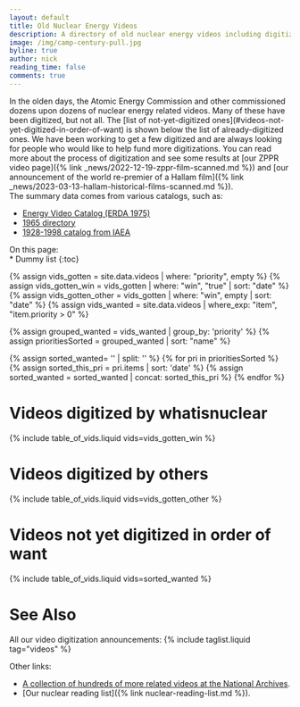 ```yaml
---
layout: default
title: Old Nuclear Energy Videos
description: A directory of old nuclear energy videos including digitization status and efforts
image: /img/camp-century-pull.jpg
byline: true
author: nick
reading_time: false
comments: true
---
```


<div class="row">
<div class="col-md-12" markdown="1">
In the olden days, the Atomic Energy Commission and other commissioned dozens
upon dozens of nuclear energy related videos. Many of these have been digitized,
but not all. The [list of not-yet-digitized
ones](#videos-not-yet-digitized-in-order-of-want) is shown below the list of
already-digitized ones.  We have been working to get a few digitized and are
always looking for people who would like to help fund more digitizations.  You
can read more about the process of digitization and see some results at [our
ZPPR video page]({% link _news/2022-12-19-zppr-film-scanned.md %}) and [our
announcement of the world re-premier of a Hallam film]({% link
_news/2023-03-13-hallam-historical-films-scanned.md %}).
</div>
</div>

<div class="row">
<div class="col-md-6" markdown="1">
The summary data comes from various catalogs, such as:

- [Energy Video Catalog (ERDA 1975)](https://www.google.com/books/edition/Energy_Films_Catalog/8CKtsJ7XNwcC?hl=en&gbpv=1&dq=%22ATOM+AND+THE+MAN+ON+THE+MOON%22&pg=PA14&printsec=frontcover)
- [1965 directory](https://archive.org/details/16mmfilmcombined00usatrich/mode/2up?view=theater)
- [1928-1998 catalog from IAEA](https://inis.iaea.org/collection/NCLCollectionStore/_Public/30/018/30018866.pdf)

</div>
<div class="col-md-6" markdown="1">
On this page:

<div class="" id="tocContents">
<nav id="TableOfContents" class="section-nav text-muted" markdown="1">
* Dummy list
{:toc}
</nav>
</div>

</div>
</div>
<div class="row">
<div class="col-md-12" markdown="1">

{% assign vids_gotten = site.data.videos | where: "priority", empty  %}
{% assign vids_gotten_win = vids_gotten | where: "win", "true"  | sort: "date" %}
{% assign vids_gotten_other = vids_gotten | where: "win", empty  | sort: "date" %}
{% assign vids_wanted = site.data.videos | where_exp: "item", "item.priority > 0" %}

{% assign grouped_wanted = vids_wanted | group_by: 'priority' %}
{% assign prioritiesSorted = grouped_wanted | sort: "name" %}

{% assign sorted_wanted= '' | split: '' %}
{% for pri in prioritiesSorted %}
{% assign sorted_this_pri = pri.items | sort: 'date' %}
{% assign sorted_wanted = sorted_wanted | concat: sorted_this_pri %}
{% endfor %}

# Videos digitized by whatisnuclear

{% include table_of_vids.liquid vids=vids_gotten_win %}

# Videos digitized by others

{% include table_of_vids.liquid vids=vids_gotten_other %}

# Videos not yet digitized in order of want

<a name="wantlist"></a>

{% include table_of_vids.liquid vids=sorted_wanted %}

# See Also

All our video digitization announcements:
{% include taglist.liquid tag="videos" %}

Other links:

- [A collection of hundreds of more related videos at the National Archives](https://catalog.archives.gov/search-within/88086).
- [Our nuclear reading list]({% link nuclear-reading-list.md %}).

</div>
</div>
